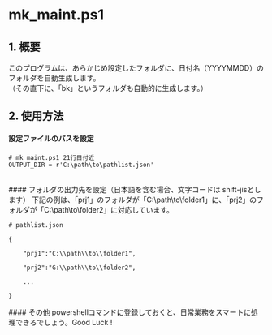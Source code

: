 # mk_maint.ps1  
## 1. 概要
   このプログラムは、あらかじめ設定したフォルダに、日付名（YYYYMMDD）のフォルダを自動生成します。  
   （その直下に、「bk」というフォルダも自動的に生成します。）  
## 2. 使用方法
#### 設定ファイルのパスを設定
<div class="snippet-clipboard-content notranslate overflow-auto">
<pre class="notranslate"><code># mk_maint.ps1 21行目付近
OUTPUT_DIR = r'C:\path\to\pathlist.json'
</code></pre>
<br>
</code></pre> 
#### フォルダの出力先を設定（日本語を含む場合、文字コードは shift-jisとします）  
下記の例は、「prj1」のフォルダが「C:\path\to\folder1」に、「prj2」のフォルダが「C:\path\to\folder2」に対応しています。  
<div class="snippet-clipboard-content notranslate overflow-auto">
<pre class="notranslate"><code># pathlist.json<br>
{<br>
    "prj1":"C:\\path\\to\\folder1",<br>
    "prj2":"G:\\path\\to\\folder2",<br>
    ...<br>
}
</code></pre>
#### その他  
powershellコマンドに登録しておくと、日常業務をスマートに処理できるでしょう。Good Luck !
